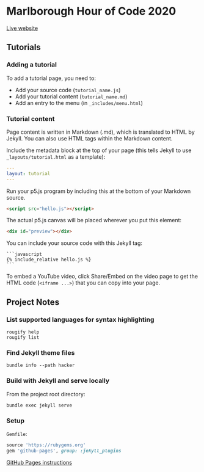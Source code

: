 # Marlborough Hour of Code 2020

[Live website](https://dkessner.github.io/MarlboroughHourOfCode2020)


## Tutorials

### Adding a tutorial

To add a tutorial page, you need to:

* Add your source code (`tutorial_name.js`)
* Add your tutorial content (`tutorial_name.md`)
* Add an entry to the menu (in `_includes/menu.html`)

### Tutorial content

Page content is written in Markdown (.md), which is translated to HTML by
Jekyll.  You can also use HTML tags within the Markdown content.

Include the metadata block at the top of your page (this tells Jekyll to
use `_layouts/tutorial.html` as a template):

```yaml
---
layout: tutorial
---
```

Run your p5.js program by including this at the bottom of your Markdown source.
```html
<script src="hello.js"></script>
```

The actual p5.js canvas will be placed wherever you put this element:
```html
<div id="preview"></div>
```

You can include your source code with this Jekyll tag:

    ```javascript
    {% include_relative hello.js %}
    ```

To embed a YouTube video, click Share/Embed on the video page to get the HTML
code (`<iframe ...>`) that you can copy into your page.


## Project Notes

### List supported languages for syntax highlighting

```console
rougify help
rougify list
```

### Find Jekyll theme files

```console
bundle info --path hacker
```

### Build with Jekyll and serve locally

From the project root directory:
```console
bundle exec jekyll serve
```

### Setup

`Gemfile`:
```ruby
source 'https://rubygems.org'
gem 'github-pages', group: :jekyll_plugins
```

[GitHub Pages instructions](https://docs.github.com/en/enterprise/2.14/user/articles/setting-up-your-github-pages-site-locally-with-jekyll)


